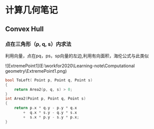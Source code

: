 # 计算几何笔记

## Convex Hull

### 点在三角形（p, q, s）内求法

利用向量，点在pq，ps，sp向量的左边,利用有向面积，海伦公式与此类似

![ExtremePoint1](E:\workfor2020\Learning-note\Computational geometry\ExtremePoint1.png)

```c++
bool ToLeft( Point p, Point q, Point s)
{
    return Area2(p, q, s) > 0;
}
int Area2(Point p, Point q, Point s)
{
    return p.x * q.y - p.y * q.x
        +  q.x * s.y - q.y * s.x
        +  s.x * p.y - s.y * p.x;
}
```

